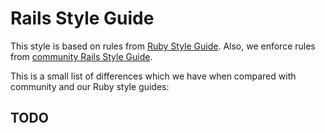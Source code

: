 # Rails Style Guide

This style is based on rules from [Ruby Style Guide](docs/STYLE_GUIDE.md). Also, we enforce rules from [community Rails Style Guide][1].

This is a small list of differences which we have when compared with community and our Ruby style guides:

## TODO

[1]: https://github.com/rubocop-hq/rails-style-guide
